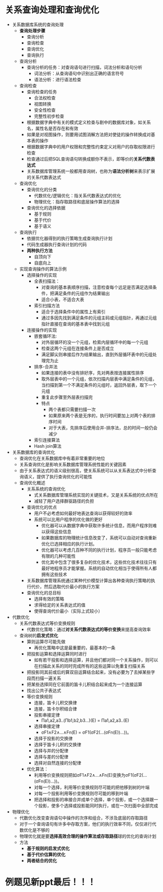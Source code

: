 # 关系查询处理和查询优化
- 关系数据库系统的查询处理
	- **查询处理步骤**
		- 查询分析
		- 查询检查
		- 查询优化
		- 查询执行
	- 查询分析
		- 查询分析的任务：对查询语句进行扫描，词法分析和语句分析
			- 词法分析：从查询语句中识别出正确的语言符号
			- 语法分析：进行语法检查
	- 查询检查
		- 查询检查的任务 
			- 合法权检查
			- 视图转换
			- 安全性检查
			- 完整性初步检查
		- 根据数据字典中有关的模式定义检查与剧中的数据库对象，如关系名，属性名是否存在和有效
		- 如果是对视图操作，则要用试图消解方法把对使徒的操作转换成对基本表的操作
		- 根据数据字典中的用户权限和完整性约束定义对用户的存取权限进行检查
		- 检查通过后把SQL查询语句转换成额你不表示，即等价的**关系代数表达式**
		- 关系数据库管理系统一般都用查询树，也称为**语法分析树**来表示扩展的关系代数表达式
	- 查询优化
		- 查询优化的分类
			- 代数优化/逻辑优化：指关系代数表达式的优化
			- 物理优化：指存取路径和底层操作算法的选择
		- 查询优化的选择依据
			- 基于规则
			- 基于代价
			- 基于语义
	- 查询执行
		- 依据优化器得到的执行策略生成查询执行计划
		- 代码生成器执行查询计划的代码
		- **两种执行方法**
			- 自顶向下
			- 自底向上
	- 实现查询操作的算法示例
		- 选择操作的实现
			- 全表扫描法：
				- 对查询的基本表顺序扫描，注意检查每个远足是否满足选择条件，把满足条件的元组作为结果输出
				- 适合小表，不适合大表
			- 索引扫描方法
				- 适合于选择条件中的属性上有索引
				- 通过多因先找到满足条件的元组主码或元组指针，再通过元组指针直接在查询的基本表中找到元组
		- 连接操作的实现
			- 嵌套循环法:
				- 对外层循环的没一个元组，检索内层循环中的每一个元组
				- 检查这两个元组在连接条件上是否成立
				- 满足脚尖则串接后作为结果输出，直到外层循环表中的元组处理完为止
			- 排序-合并法
				- 如果连接的表中没有排好序，先对两表按连接属性排序
				- 取外层表中的一个元组，依次扫描内层表中满足条件的元组，当扫描到第一个不满足条件的元组时，返回外层表，取下一个元组
				- 重复此步骤至外层表扫描完
				- 特点
					- 两个表都只需要扫描一次
					- 如果原来两个表是无序的，执行时间要加上对两个表的排序时间
					- 对于大表，先排序后使用合并-排序法，总的时间一般仍会减少
			- 索引连接算法
			- Hash join算法
- 关系数据库的查询优化
	- 查询优化在关系数据库中有着非常重要的地位
	- 关系查询优化是影响关系数据库管理系统性能的关键因素
	- 由于关系表达式的语义级别很高，使关系系统可以从关系表达式中分析查询语义，提供了执行查询优化的可能性
	- 查询优化概述
		- 关系系统的查询优化
			- 式关系数据库管理系统实现的关键技术，又是关系系统的优点所在
			- 减轻了用户选择群驱路径的负担
		- 查询优化的优点
			- 用户不必考虑如何最好地表达查询以获得较好的效率
			- 系统可以比用户程序的优化做的更好
				- 优化器可以从数据字典中获取许多统计信息，而用户程序则难以获得这些信息
				- 如果数据库的物理统计信息改变了，系统可以自动对查询重新优化已选择相应的执行计划。
				- 优化器可以考虑几百种不同的执行计划，程序员一般只能考虑有限的几种可能性
				- 优化其中包含了很多复杂的优化技术，这些优化技术往往只有最好地程序员才能掌握。系统的自动优化相当于使得所有人都拥有这些技术
		- 关系数据库管理系统通过某种代价模型计算出各种查询执行策略的执行代价，然后选取代价最小的执行方案
		- 查询优化的总目标
			- 选择有效的策略
			- 求得给定的关系表达式的值
			- 使得查询代价最小（实际上式较小）
- 代数优化
	- 关系代数表达式等价变换规则
		- 代数优化策略：通过**对关系代数表达式的等价变换**来提高查询效率
	- 查询树的**启发式优化**
		- 算则运算尽可能先做
			- 再优化策略中这是最重要的，最基本的一条
		- 把投影运算和选择运算同时进行
			- 如有若干投影和选择运算，并且他们都对同一个关系操作，则可以在扫描此关系的同时完成所有的这些运算以免重复扫描关系
		- 把投影同其前或后的算双目运算结合起来，没有必要为了去掉某些字段而扫描一遍关系
		- 把某些选择同在它前面的笛卡儿积结合起来成为一个连接运算
		- 找出公共子表达式
		- 等价变换规则
			- 连接，笛卡儿积交换律
			- 连接，笛卡尔积结合律
			- 投影串接定律
				- Πa1,a2,a3..(Πb1,b2,b3...)(E) = Πa1,a2,a3..(E)
			- 选择串接定律
				- σF1∧F2∧…∧Fn(E) = σF1(σF2(…(σFn(E))…))。
			- 选择于投影的交换律
			- 选择于笛卡儿积的交换律
			- 选择与并的分配律
			- 选择与差的分配律
			- 选择对自然连接的分配律
		- 优化算法：
			- 利用等价变换规则把如σF1∧F2∧…∧Fn(E)变换为σF1(σF2(…(σFn(E))…))。
			- 对每一个选择，利用等价变换规则尽可能的把他移到树的叶端
			- 对每一个投影利用等价变换规则尽可能的移到叶端
			- 把选择和投影的串接合并成单个选择，单个投影，或一个选择跟一个投影，使多个选择或投影能同时执行，或在一次扫面中全部完成
- 物理优化
	- 代数优化改变查询语句中操作的次序和组合，不涉及底层的存取路径
	- 对于一个查询语句有许多中存取方案，他们的执行效率不同，仅仅进行代数优化是不够的
	- 物理优化就是要**选择高效合理的操作算法或存取路径**球的优化的查询计划
	- 方法
		- **基于规则的启发式优化**
		- **基于代价估算的优化**
		- **两者结合的优化**

# 例题见新ppt最后！！！